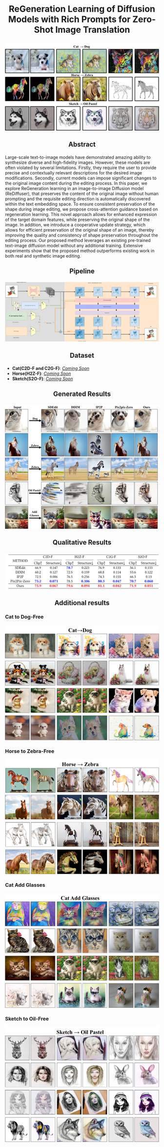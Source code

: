 # <p align="center">ReGeneration Learning of Diffusion Models with Rich Prompts for Zero-Shot Image Translation</p>
![show_res](.//fig//show_res.jpg)
## <p align="center">Abstract</p>
   
<p>Large-scale text-to-image models have demonstrated amazing ability to synthesize diverse and high-fidelity images. However, these models are often violated by several limitations. Firstly, they require the user to provide precise and contextually relevant descriptions for the desired image modifications. Secondly, current models can impose significant changes to the original image content during the editing process. In this paper, we explore ReGeneration learning in an image-to-image Diffusion model (ReDiffuser), that preserves the content of the original image without human prompting and the requisite editing direction is automatically discovered within the text embedding space. To ensure consistent preservation of the shape during image editing, we propose cross-attention guidance based on regeneration learning. This novel approach allows for enhanced expression of the target domain features, while preserving the original shape of the image. In addition, we introduce a cooperative update strategy, which allows for efficient preservation of the original shape of an image, thereby improving the quality and consistency of shape preservation throughout the editing process. Our proposed method leverages an existing pre-trained text-image diffusion model without any additional training. Extensive experiments show that the proposed method outperforms existing work in both real and synthetic image editing.</p>

## <p align="center">Pipeline</p>
![framework](.//fig//framework.svg)

## <p align="center">Dataset</p>
- **Cat(C2D-F and C2G-F)**: [*Coming Soon*]()
- **Horse(H2Z-F)**: [*Coming Soon*]()
- **Sketch(S2O-F)**: [*Coming Soon*]()

## <p align="center">Generated  Results</p>
![exp_res](.//fig//exp_res.jpg)
## <p align="center">Qualitative Results</p>
![exp_table](.//fig//exp_table.PNG)

## <p align="center">Additional results</p>
### Cat to Dog-Free
![add_cat](.//fig//add_cat.jpg)
### Horse to Zebra-Free
![add_horse](.//fig//add_horse.jpg)
### Cat Add Glasses
![add_cat_wg](.//fig//cat_wg.jpg)
### Sketch to Oil-Free
![add_sketch](.//fig//add_sketch.jpg)
